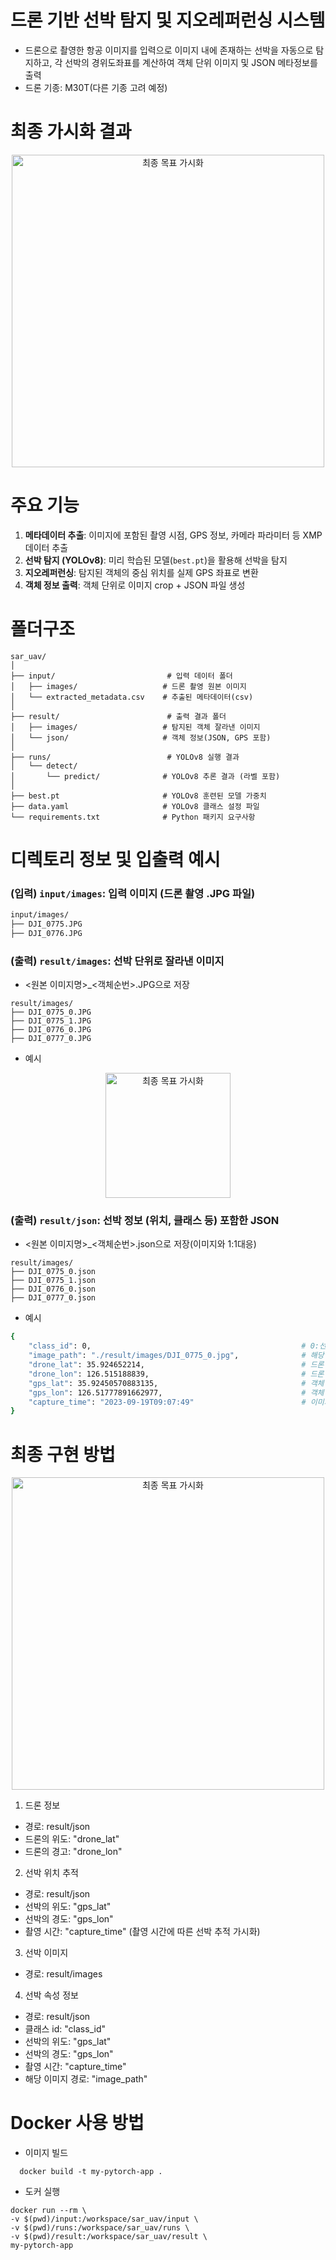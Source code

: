 # 드론 기반 선박 탐지 및 지오레퍼런싱 시스템
- 드론으로 촬영한 항공 이미지를 입력으로 이미지 내에 존재하는 선박을 자동으로 탐지하고, 각 선박의 경위도좌표를 계산하여 객체 단위 이미지 및 JSON 메타정보를 출력
- 드론 기종: M30T(다른 기종 고려 예정)

# 최종 가시화 결과
<div align="center">
<img src="https://github.com/user-attachments/assets/84cb42f8-61c9-45d0-b362-ad4bc6e4f9f0" alt="최종 목표 가시화" width="500"/>
</div>

# 주요 기능
1. **메타데이터 추출**: 이미지에 포함된 촬영 시점, GPS 정보, 카메라 파라미터 등 XMP 데이터 추출
2. **선박 탐지 (YOLOv8)**: 미리 학습된 모델(`best.pt`)을 활용해 선박을 탐지
3. **지오레퍼런싱**: 탐지된 객체의 중심 위치를 실제 GPS 좌표로 변환
4. **객체 정보 출력**: 객체 단위로 이미지 crop + JSON 파일 생성

# 폴더구조
```
sar_uav/
│
├── input/                         # 입력 데이터 폴더
│   ├── images/                   # 드론 촬영 원본 이미지
│   └── extracted_metadata.csv    # 추출된 메타데이터(csv)
│
├── result/                        # 출력 결과 폴더
│   ├── images/                   # 탐지된 객체 잘라낸 이미지
│   └── json/                     # 객체 정보(JSON, GPS 포함)
│
├── runs/                          # YOLOv8 실행 결과
│   └── detect/
│       └── predict/              # YOLOv8 추론 결과 (라벨 포함)
│
├── best.pt                       # YOLOv8 훈련된 모델 가중치
├── data.yaml                     # YOLOv8 클래스 설정 파일
└── requirements.txt              # Python 패키지 요구사항
```

# 디렉토리 정보 및 입출력 예시
### (입력) `input/images`: 입력 이미지 (드론 촬영 .JPG 파일)
```bash
input/images/
├── DJI_0775.JPG
├── DJI_0776.JPG
```

### (출력) `result/images`: 선박 단위로 잘라낸 이미지
- <원본 이미지명>_<객체순번>.JPG으로 저장
```
result/images/
├── DJI_0775_0.JPG
├── DJI_0775_1.JPG
├── DJI_0776_0.JPG
├── DJI_0777_0.JPG
```

- 예시
<div align="center">
<img src="https://github.com/user-attachments/assets/85ad56e3-ddb9-45f2-ab1e-54b25c678fb3" alt="최종 목표 가시화" width="200"/>
</div>

### (출력) `result/json`: 선박 정보 (위치, 클래스 등) 포함한 JSON
- <원본 이미지명>_<객체순번>.json으로 저장(이미지와 1:1대응)
```
result/images/
├── DJI_0775_0.json
├── DJI_0775_1.json
├── DJI_0776_0.json
├── DJI_0777_0.json
```

- 예시
```bash
{
    "class_id": 0,                                               # 0:선박, 1:사람(현재는 선박 기준으로 개발됨. 추후 사람 클래스 추가 예정)
    "image_path": "./result/images/DJI_0775_0.jpg",              # 해당 이미지 경로
    "drone_lat": 35.924652214,                                   # 드론 위도 좌표
    "drone_lon": 126.515188839,                                  # 드론 경도 좌표
    "gps_lat": 35.92450570883135,                                # 객체 위도 좌표
    "gps_lon": 126.51777891662977,                               # 객체 경도 좌표
    "capture_time": "2023-09-19T09:07:49"                        # 이미지 촬영 시간
}
```

# 최종 구현 방법
<div align="center">
<img src="https://github.com/user-attachments/assets/4d7cb6f7-00b5-4109-b672-fc4001939746" alt="최종 목표 가시화" width="500"/>
</div>

1. 드론 정보
  - 경로: result/json
  - 드론의 위도: "drone_lat"
  - 드론의 경고: "drone_lon"
2. 선박 위치 추적
  - 경로: result/json
  - 선박의 위도: "gps_lat"
  - 선박의 경도: "gps_lon"
  - 촬영 시간: "capture_time" (촬영 시간에 따른 선박 추적 가시화)
3. 선박 이미지
  - 경로: result/images
4. 선박 속성 정보
  - 경로: result/json
  - 클래스 id: "class_id"
  - 선박의 위도: "gps_lat"
  - 선박의 경도: "gps_lon"
  - 촬영 시간: "capture_time"
  - 해당 이미지 경로: "image_path"

# Docker 사용 방법
- 이미지 빌드
```
  docker build -t my-pytorch-app .
```
- 도커 실행
```
docker run --rm \
-v $(pwd)/input:/workspace/sar_uav/input \
-v $(pwd)/runs:/workspace/sar_uav/runs \
-v $(pwd)/result:/workspace/sar_uav/result \
my-pytorch-app
```

